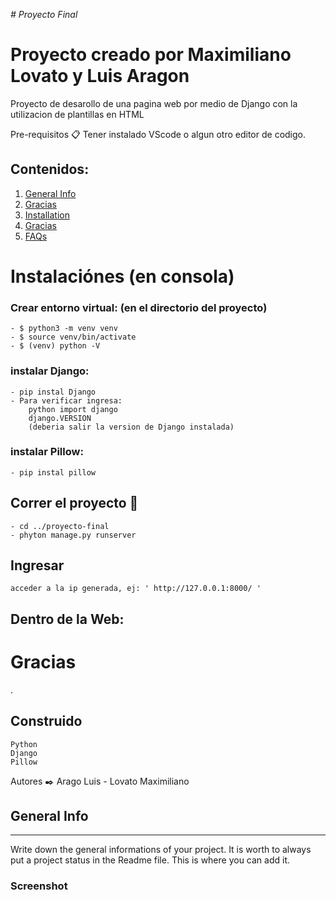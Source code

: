 <em> # Proyecto Final </em>

# Proyecto creado por Maximiliano Lovato y Luis Aragon


Proyecto de desarollo de una pagina web por medio de Django con la utilizacion de plantillas en HTML

Pre-requisitos 📋 Tener instalado VScode o algun otro editor de codigo.

## Contenidos:
1. [General Info](#general-info)
2. [Gracias](#gracias)
3. [Installation](#na)
4. [Gracias](#Gracias)
5. [FAQs](#faqs)

# Instalaciónes (en consola)

###  Crear entorno virtual: (en el directorio del proyecto)
    - $ python3 -m venv venv
    - $ source venv/bin/activate
    - $ (venv) python -V
### instalar Django: 
    - pip instal Django 
    - Para verificar ingresa:  
        python import django
        django.VERSION
        (deberia salir la version de Django instalada)

### instalar Pillow: #
    - pip instal pillow 
    

## Correr el proyecto 🚀 #

    - cd ../proyecto-final
    - phyton manage.py runserver

## Ingresar

    acceder a la ip generada, ej: ' http://127.0.0.1:8000/ '

## Dentro de la Web:

    
# Gracias
.

## Construido

    Python
    Django
    Pillow


Autores ✒️ Arago Luis - Lovato Maximiliano


## General Info
***
Write down the general informations of your project. It is worth to always put a project status in the Readme file. This is where you can add it. 
### Screenshot

